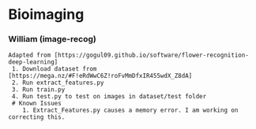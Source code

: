 # Bioimaging
### William (image-recog)
    Adapted from [https://gogul09.github.io/software/flower-recognition-deep-learning]
     1. Download dataset from [https://mega.nz/#F!eRdWwC6Z!roFvMmDfxIR455wdX_Z8dA]
     2. Run extract_features.py
     3. Run train.py
     4. Run test.py to test on images in dataset/test folder
     # Known Issues
        1. Extract_Features.py causes a memory error. I am working on correcting this.

